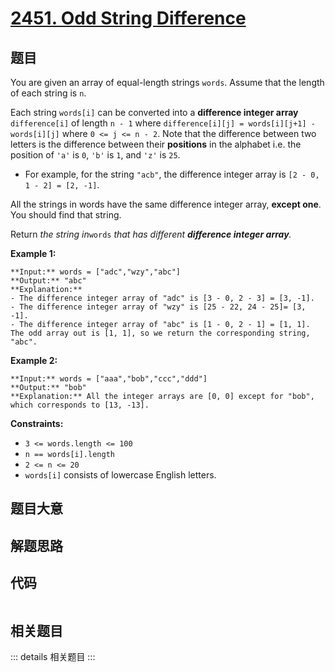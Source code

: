 # [2451. Odd String Difference](https://leetcode.com/problems/odd-string-difference)

## 题目

You are given an array of equal-length strings `words`. Assume that the length
of each string is `n`.

Each string `words[i]` can be converted into a **difference integer array**
`difference[i]` of length `n - 1` where `difference[i][j] = words[i][j+1] -
words[i][j]` where `0 <= j <= n - 2`. Note that the difference between two
letters is the difference between their **positions** in the alphabet i.e. the
position of `'a'` is `0`, `'b'` is `1`, and `'z'` is `25`.

  * For example, for the string `"acb"`, the difference integer array is `[2 - 0, 1 - 2] = [2, -1]`.

All the strings in words have the same difference integer array, **except
one**. You should find that string.

Return _the string in_`words` _that has different **difference integer
array**._



**Example 1:**

    
    
    **Input:** words = ["adc","wzy","abc"]
    **Output:** "abc"
    **Explanation:** 
    - The difference integer array of "adc" is [3 - 0, 2 - 3] = [3, -1].
    - The difference integer array of "wzy" is [25 - 22, 24 - 25]= [3, -1].
    - The difference integer array of "abc" is [1 - 0, 2 - 1] = [1, 1]. 
    The odd array out is [1, 1], so we return the corresponding string, "abc".
    

**Example 2:**

    
    
    **Input:** words = ["aaa","bob","ccc","ddd"]
    **Output:** "bob"
    **Explanation:** All the integer arrays are [0, 0] except for "bob", which corresponds to [13, -13].
    



**Constraints:**

  * `3 <= words.length <= 100`
  * `n == words[i].length`
  * `2 <= n <= 20`
  * `words[i]` consists of lowercase English letters.


## 题目大意

## 解题思路

## 代码

```javascript

```

## 相关题目

::: details 相关题目
:::
